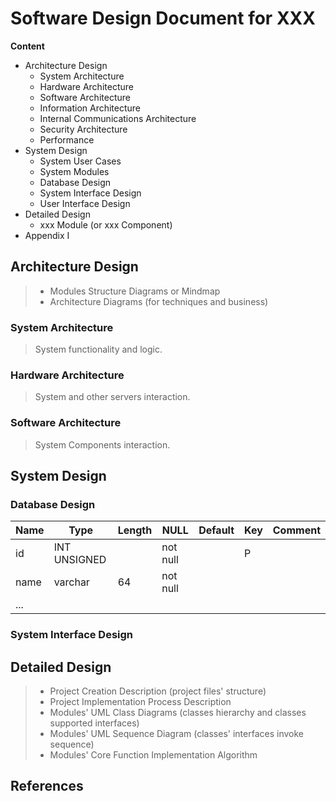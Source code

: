 # Software Design Document for XXX

**Content**

- Architecture Design
  - System Architecture
  - Hardware Architecture
  - Software Architecture
  - Information Architecture
  - Internal Communications Architecture
  - Security Architecture
  - Performance
- System Design
  - System User Cases
  - System Modules
  - Database Design
  - System Interface Design
  - User Interface Design
- Detailed Design
  - xxx Module (or xxx Component)
- Appendix I

## Architecture Design

> - Modules Structure Diagrams or Mindmap
> - Architecture Diagrams (for techniques and business)

### System Architecture

> System functionality and logic.

### Hardware Architecture

> System and other servers interaction.

### Software Architecture

> System Components interaction.

## System Design

### Database Design

| Name | Type         | Length | NULL     | Default | Key  | Comment |
| ---- | ------------ | ------ | -------- | ------- | ---- | ------- |
| id   | INT UNSIGNED |        | not null |         | P    |         |
| name | varchar      | 64     | not null |         |      |         |
| ...  |              |        |          |         |      |         |



### System Interface Design 

## Detailed Design

> - Project Creation Description (project files' structure)
> - Project Implementation Process Description
> - Modules' UML Class Diagrams (classes hierarchy and classes supported interfaces)
> - Modules' UML Sequence Diagram (classes' interfaces invoke sequence)
> - Modules' Core Function Implementation Algorithm



## References